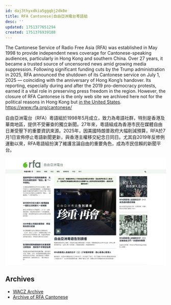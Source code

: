 ```yaml
---
id: daj3thyxdkia5ggqbj2dk0e
title: RFA Cantonese|自由亞洲電台粵語組
desc: ''
updated: 1751377651294
created: 1751376939188
---
```


The Cantonese Service of Radio Free Asia (RFA) was established in May 1998 to provide independent news coverage for Cantonese-speaking audiences, particularly in Hong Kong and southern China. Over 27 years, it became a trusted source of uncensored news amid growing media suppression. Following significant funding cuts by the Trump administration in 2025, RFA announced the shutdown of its Cantonese service on July 1, 2025 — coinciding with the anniversary of Hong Kong’s handover. Its reporting, especially during and after the 2019 pro-democracy protests, earned it a vital role in preserving press freedom in the region. However, the closure of RFA Cantonese is the only web site we archived here not for the political reasons in Hong Kong but [in the United States](https://www.google.com/search?newwindow=1&sca_esv=ac35dc61bdce8476&sxsrf=AE3TifMvREDsGBeO6ZDai6hr5uYUhOgBjw:1752853315449&q=rfa+budget+Trump&tbm=nws&source=lnms&fbs=AIIjpHxU7SXXniUZfeShr2fp4giZrjP_Cx0LI1Ytb_FGcOviEiTm5uW1q0uNfK7KsnoL8hUyUYUJLZ_b-p0lT09DIkR7RtNt-9R1f9Pbq4mdMMyxSelEHHADgzBCNx7-1ORi0KL6PmuZlhCdFkfC14rwu1hVYz7VaOyiNZ1fR3MRh37FnT1xKvvetQpGv6CeYusk3UW5R7062AE1WaM4vJA2CkZ6VOjUqg&sa=X&ved=2ahUKEwjNyde538aOAxWFLTQIHcKyERsQ0pQJKAF6BAgWEAE&biw=1920&bih=927&dpr=1).  https://www.rfa.org/cantonese/

自由亞洲電台（RFA）粵語組於1998年5月成立，致力為粵語社群，特別是香港及華南地區，提供不受審查的獨立新聞。27年來，粵語組成為香港市民在媒體自由日漸受壓下的重要資訊來源。2025年，因美國特朗普政府大幅削減預算，RFA於7月1日宣佈停止粵語新聞更新，與香港主權移交紀念日同日。尤其自2019年反修例運動以來，RFA粵語組扮演了維護言論自由的重要角色，成為市民信賴的新聞平台。

![rfa_cantonese_homepage](/assets/rfa_cantonese.png)

## Archives
- [WACZ Archive](https://replayweb.page/?source=https%3A%2F%2Fstorage.googleapis.com%2Fweb-archives%2Farchives%2Fac24bcdb.wacz#view=pages&url=https%3A%2F%2Fwww.rfa.org%2Fcantonese%2F&ts=20250718134430) 
- [Archive of RFA Cantonese](https://web.archive.org/web/*/https://www.rfa.org/cantonese/)